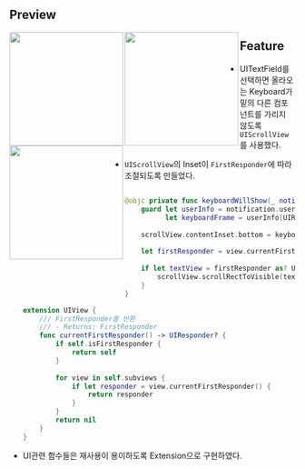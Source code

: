 ## Preview
<img src= "https://user-images.githubusercontent.com/108163842/193484428-78bd3fb2-3502-43f0-8787-3420c4aff26a.png" width="200" align="left" />
<img src= "https://user-images.githubusercontent.com/108163842/193491395-22911538-bbf9-4bc3-9d00-aafda9bd73f1.gif" width="200" align="left" >
<img src= "https://user-images.githubusercontent.com/108163842/193490513-af290636-8073-4fd3-8adf-3f765d7a01a2.gif" width="200" align="left" >

    
## Feature

* UITextField를 선택하면 올라오는 Keyboard가 밑의 다른 컴포넌트를 가리지 않도록 `UIScrollView`를 사용했다.
* `UIScrollView`의 Inset이 `FirstResponder`에 따라 조절되도록 만들었다.


    ```swift

    @objc private func keyboardWillShow(_ notification: Notification) {
        guard let userInfo = notification.userInfo,
              let keyboardFrame = userInfo[UIResponder.keyboardFrameEndUserInfoKey] as? CGRect else { return }
        
        scrollView.contentInset.bottom = keyboardFrame.size.height
        
        let firstResponder = view.currentFirstResponder()
        
        if let textView = firstResponder as? UITextView {
            scrollView.scrollRectToVisible(textView.frame, animated: true)
        }
    }

    ```
    
    ```swift
    extension UIView {
        /// FirstResponder를 반환
        /// - Returns: FirstResponder
        func currentFirstResponder() -> UIResponder? {
            if self.isFirstResponder {
                return self
            }
            
            for view in self.subviews {
                if let responder = view.currentFirstResponder() {
                    return responder
                }
            }
            return nil
        }
    }

    ```

* UI관련 함수들은 재사용이 용이하도록 Extension으로 구현하였다.

